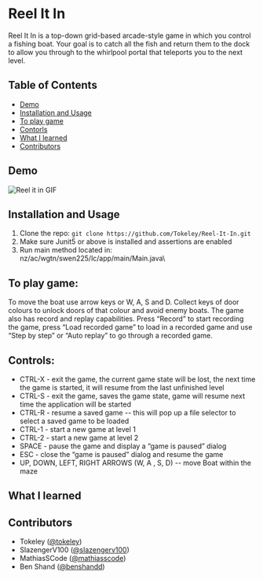 # Reel It In

Reel It In is a top-down grid-based arcade-style game in which you control a fishing boat. Your goal is to catch all the fish and return them to the dock to allow you through to the whirlpool portal that teleports you to the next level. 

## Table of Contents
- [Demo](#demo)
- [Installation and Usage](#installation-and-usage)
- [To play game](#to-play-game)
- [Contorls](#controls)
- [What I learned](#what-i-learned)
- [Contributors](#contributors)

## Demo
![Reel it in GIF](demo.gif)

## Installation and Usage

1. Clone the repo: `git clone https://github.com/Tokeley/Reel-It-In.git`
2. Make sure Junit5 or above is installed and assertions are enabled
3. Run main method located in: nz/ac/wgtn/swen225/lc/app/main/Main.java\

## To play game:
To move the boat use arrow keys or W, A, S and D. Collect keys of door colours to unlock doors of that colour and avoid enemy boats. The game also has record and replay capabilities. Press “Record” to start recording the game, press “Load recorded game” to load in a recorded game and use “Step by step” or “Auto replay” to go through a recorded game. 

## Controls:
- CTRL-X  - exit the game, the current game state will be lost, the next time the game is started, it will resume from the last unfinished level
- CTRL-S  - exit the game, saves the game state, game will resume next time the application will be started
- CTRL-R  - resume a saved game -- this will pop up a file selector to select a saved game to be loaded
- CTRL-1 - start a new game at level 1
- CTRL-2 - start a new game at level 2
- SPACE - pause the game and display a “game is paused” dialog
- ESC - close the “game is paused” dialog and resume the game
- UP, DOWN, LEFT, RIGHT ARROWS (W, A , S, D)  -- move Boat within the maze

## What I learned


## Contributors

- Tokeley ([@tokeley](https://github.com/tokeley))
- SlazengerV100 ([@slazengerv100](https://github.com/slazengerv100))
- MathiasSCode ([@mathiasscode](https://github.com/mathiasscode))
- Ben Shand ([@benshandd](https://github.com/benshandd))

